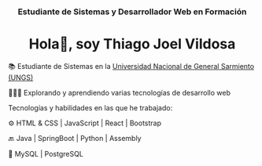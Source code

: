 <h3 align="center">
  Estudiante de Sistemas y Desarrollador Web en Formación
</h3>

<h1 align="center">
  Hola👋, soy Thiago Joel Vildosa
</h1>

📚 Estudiante de Sistemas en la [Universidad Nacional de General Sarmiento (UNGS)](https://www.ungs.edu.ar/)

👨🏼‍💻 Explorando y aprendiendo varias tecnologías de desarrollo web

Tecnologías y habilidades en las que he trabajado:

⚙️ HTML & CSS | JavaScript | React | Bootstrap

🔙 Java | SpringBoot | Python | Assembly

💾 MySQL | PostgreSQL
